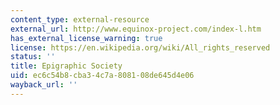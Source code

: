 ```yaml
---
content_type: external-resource
external_url: http://www.equinox-project.com/index-l.htm
has_external_license_warning: true
license: https://en.wikipedia.org/wiki/All_rights_reserved
status: ''
title: Epigraphic Society
uid: ec6c54b8-cba3-4c7a-8081-08de645d4e06
wayback_url: ''
---
```

